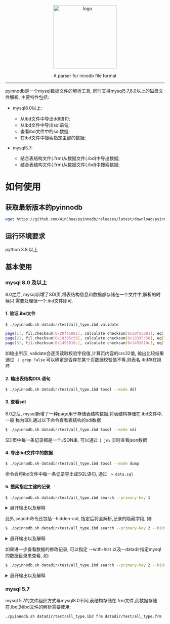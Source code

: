 <div align="center">
<img align="center" src="https://s3.bmp.ovh/imgs/2024/07/20/13701166ef090a1e.png" alt="logo" width="200px">
<p>A parser for innodb file format</p>
</div>

----

pyinnodb是一个mysql数据文件的解析工具, 同时支持mysql5.7,8.0以上的磁盘文件解析, 主要特性包括: 

* mysql8.0以上:
  * 从ibd文件中导出ddl语句;
  * 从ibd文件中导出sql语句;
  * 查看ibd文件中的sdi数据;
  * 在ibd文件中搜索指定主键的数据;

* mysql5.7:
  * 结合表结构文件(.frm)从数据文件(.ibd)中导出数据;
  * 结合表结构文件(.frm)从数据文件(.ibd)中搜索数据;

# 如何使用

## 获取最新版本的pyinnodb
```bash
wget https://github.com/WinChua/pyinnodb/releases/latest/download/pyinnodb.sh
```
## 运行环境要求
python 3.8 以上

## 基本使用

### mysql 8.0 及以上
8.0之后, mysql新增了SDI页,将表结构信息和数据都存储在一个文件中,解析的时候只
需要处理但一个.ibd文件即可.

#### 1. 验证.ibd文件
```bash
$ ./pyinnodb.sh datadir/test/all_type.ibd validate

page[1], fil.checksum[0x20fa5081], calculate checksum[0x20fa5081], eq[True]
page[2], fil.checksum[0x18395c50], calculate checksum[0x18395c50], eq[True]
page[3], fil.checksum[0x1493810c], calculate checksum[0x1493810c], eq[True]
```
如输出所示, validate会逐页读取校验字段值,计算页内容的crc32值, 输出比较结果
通过 ` | grep False` 可以确定是否存在某个页数据校验值不等,则表名.ibd存在损坏

#### 2. 输出表结构DDL语句
```bash
$ ./pyinnodb.sh datadir/test/all_type.ibd tosql --mode ddl
```

#### 3. 查看sdi
8.0之后, mysql新增了一种page用于存储表结构数据,将表结构存储在.ibd文件中,一般
称为SDI,通过以下命令查看表结构的sdi数据

```bash
$ ./pyinnodb.sh datadir/test/all_type.ibd tosql --mode sdi
```
SDI页中每一条记录都是一个JSON串, 可以通过 ` | jnv ` 实时查看json数据

#### 4. 导出ibd文件中的数据
```bash
$ ./pyinnodb.sh datadir/test/all_type.ibd tosql --mode dump
```
命令会将ibd文件中每一条记录导出成SQL语句, 通过 ` > data.sql`

#### 5. 搜索指定主键的记录
```bash
$ ./pyinnodb.sh datadir/test/all_type.ibd search --primary-key 1
```
<details>
<summary>展开输出以及解释</summary>
<pre><code>found:  all_type(id=2, BIGINT=98283201, BIT=1, DATETIME=datetime.datetime(2024, 1, 1, 9, 0, 1), DOUBLE=3.1415926, FLOAT=6.189000129699707, INTEGER=8621, LONGBLOB='xxxxxxxxxxxxxxxxxxxxxxxxxxxxxxxxxxxxxxxxxxxxxxxxxxxxxxxxxxxxxxxxxxxxxxxxxxxxxxxxxxxxxxxxxxxxxxxxxxxx', LONGTEXT='ggg', MEDIUMBLOB=None, MEDIUMINT=999999, MEDIUMTEXT=None, NUMERIC=Decimal('11'), REAL=1092.892, SMALLINT=981, TEXT='TEXT', TIME=datetime.timedelta(seconds=11040), TIMESTAMP=datetime.datetime(2024, 7, 24, 9, 5, 28), TINYBLOB='TINYBLOB', TINYINT=99, TINYTEXT='TINYTEXT', YEAR=2024, ENUM=b'a', SET='a,b,c', DECIMAL=Decimal('910.79'), CHAR=None, VARBINARY='VARBINARY', int_def_col=42, str_def_col='world')
</code></pre>

search命令通过--primary-key选项指定主键的值, 将会在ibd文件中查找主键等于该值的记录
</details>

此外,search命令还包括--hidden-col, 指定后将会解析,记录的隐藏字段, 如:
```bash
$ ./pyinnodb.sh datadir/test/all_type.ibd search --primary-key 2 --hidden-col
```

<details>
<summary>展开输出以及解释</summary>
<pre><code>found:  all_type(id=2, BIGINT=98283201, BIT=1, DATETIME=datetime.datetime(2024, 1, 1, 9, 0, 1), DOUBLE=3.1415926, FLOAT=6.189000129699707, INTEGER=8621, LONGBLOB='xxxxxxxxxxxxxxxxxxxxxxxxxxxxxxxxxxxxxxxxxxxxxxxxxxxxxxxxxxxxxxxxxxxxxxxxxxxxxxxxxxxxxxxxxxxxxxxxxxxx', LONGTEXT='ggg', MEDIUMBLOB=None, MEDIUMINT=999999, MEDIUMTEXT=None, NUMERIC=Decimal('11'), REAL=1092.892, SMALLINT=981, TEXT='TEXT', TIME=datetime.timedelta(seconds=11040), TIMESTAMP=datetime.datetime(2024, 7, 24, 9, 5, 28), TINYBLOB='TINYBLOB', TINYINT=99, TINYTEXT='TINYTEXT', YEAR=2024, ENUM=b'a', SET='a,b,c', DECIMAL=Decimal('910.79'), CHAR=None, VARBINARY='VARBINARY', int_def_col=42, str_def_col='world', DB_TRX_ID=2064, DB_ROLL_PTR=MRollbackPointer(insert_flag=1, rollback_seg_id=1, page_number=257, page_offset=350))</code></pre>
相较于上一条输出, 多了<code>DB_ROOL_PTR</code>以及<code>DB_TRX_ID</code>
</details>

如果进一步查看数据的修改记录, 可以指定 --with-hist 以及--datadir指定mysql的数据目录来查看, 如:
```bash
$ ./pyinnodb.sh datadir/test/all_type.ibd search --primary-key 2 --hidden-col --with-hist --datadir datadir
```

<details>
<summary>展开输出以及解释</summary>
<pre><code>found:  all_type(id=2, BIGINT=98283201, BIT=1, DATETIME=datetime.datetime(2024, 1, 1, 9, 0, 1), DOUBLE=3.1415926, FLOAT=6.189000129699707, INTEGER=8621, LONGBLOB='xxxxxxxxxxxxxxxxxxxxxxxxxxxxxxxxxxxxxxxxxxxxxxxxxxxxxxxxxxxxxxxxxxxxxxxxxxxxxxxxxxxxxxxxxxxxxxxxxxxx', LONGTEXT='ojbk', MEDIUMBLOB=None, MEDIUMINT=999999, MEDIUMTEXT=None, NUMERIC=Decimal('1314520'), REAL=1092.892, SMALLINT=981, TEXT='TEXT', TIME=datetime.timedelta(seconds=11040), TIMESTAMP=datetime.datetime(2024, 7, 24, 9, 5, 28), TINYBLOB='TINYBLOB', TINYINT=99, TINYTEXT='TINYTEXT', YEAR=2024, ENUM=b'a', SET='a,b,c', DECIMAL=Decimal('910.79'), CHAR='89', VARBINARY='VARBINARY', int_def_col=42, str_def_col='world', DB_TRX_ID=2073, DB_ROLL_PTR=MRollbackPointer(insert_flag=0, rollback_seg_id=2, page_number=277, page_offset=745))

<Update by trx[2071]: `LONGTEXT` updated original value: LONGTEXT AGAIN; `NUMERIC` updated original value: 20230304>
<Update by trx[2069]: `LONGTEXT` updated original value: None; `CHAR` updated original value: None>
<Update by trx[2064]: `LONGTEXT` updated original value: ggg; `NUMERIC` updated original value: 11>
&lt;Insert&gt;

</pre></code>
输出内容中, 多了该条记录的修改记录,如
<pre><code>&lt;Update by trx[2071]: `LONGTEXT` updated original value: LONGTEXT AGAIN; `NUMERIC` updated original value: 20230304&gt;</code></pre>
表明, 该条记录在事务ID[2071]中被修改了, 涉及的字段包括`LONGTEXT`(修改前的值为`LONGTEXT AGAIN`)以及`NUMERIC`(修改前的值为`20230304`
</details>

### mysql 5.7
mysql 5.7的文件组织方式与mysql8.0不同,表结构存储在.frm文件,而数据存储在.ibd,对ibd文件的解析需要使用:

```
./pyinnodb.sh datadir/test/all_type.ibd frm datadir/test/all_type.frm
```
